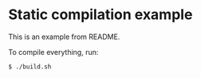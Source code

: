 Static compilation example
==========================

This is an example from README.

To compile everything, run:

    $ ./build.sh
